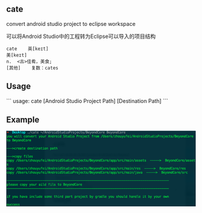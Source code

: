 <h2>cate</h2>
convert android studio project to eclipse workspace

可以将Android Studio中的工程转为Eclipse可以导入的项目结构

```
cate	英[keɪt]
美[keɪt]
n.	<古>佳肴，美食;
[其他]	复数：cates

```

<h2>Usage</h2>
```
usage: cate [Android Studio Project Path] [Destination Path]
```

<h2>Example</h2>

![](example.png)
